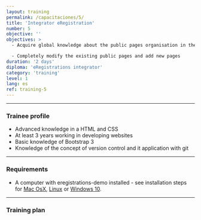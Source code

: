 ```yaml
---
layout: training
permalink: /capacitaciones/5/
title: 'Integrator eRegistration'
number: 5
objective: ''
objectives: >
  - Acquire global knowledge about the public pages organisation in the eRegistrations system

  - Completely modify the existing public pages and add new pages
duration: '2 days'
diploma: 'eRegistrations integrator'
category: 'training'
level: 1
lang: es
ref: training-5
---
```


----------

### Trainee profile

- Advanced knowledge in a HTML and CSS
- At least 3 years working in developing websites
- Basic knowledge of Bootstrap 3
- Knowledge of the concept of version control and it application with git


----------

### Requirements

- A computer with eregistrations-demo installed - see installation steps for [Mac OsX](/installation/mac-os-x"), [Linux](/installation/ubuntu) or [Windows 10](/installation/windows10).

----------

### Training plan
